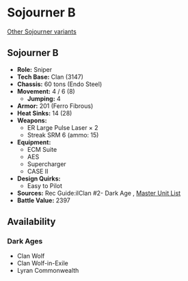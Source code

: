 # Sojourner B 

[Other Sojourner variants](../sojourner.md) 

## Sojourner B 

- **Role:** Sniper 
- **Tech Base:** Clan (3147) 
- **Chassis:** 60 tons (Endo Steel) 
- **Movement:** 4 / 6 (8) 
  - **Jumping:** 4 
- **Armor:** 201 (Ferro Fibrous) 
- **Heat Sinks:** 14 (28) 
- **Weapons:** 
  - ER Large Pulse Laser × 2 
  - Streak SRM 6 (ammo: 15) 
- **Equipment:** 
  - ECM Suite 
  - AES 
  - Supercharger 
  - CASE II 
- **Design Quirks:** 
  - Easy to Pilot 
- **Sources:** Rec Guide:ilClan #2- Dark Age , [Master Unit List](http://masterunitlist.info/Unit/Details/7445/sojourner-b) 
- **Battle Value:** 2397 

## Availability 

### Dark Ages 

- Clan Wolf 
- Clan Wolf-in-Exile 
- Lyran Commonwealth 

